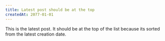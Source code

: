```yaml
---
title: Latest post should be at the top
createdAt: 2077-01-01
---
```


This is the latest post. It should be at the top of the list because its sorted from the latest creation date.